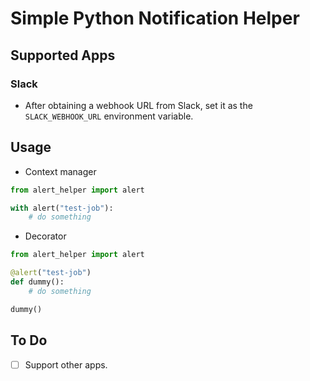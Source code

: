 # Simple Python Notification Helper

## Supported Apps
### Slack
- After obtaining a webhook URL from Slack, set it as the `SLACK_WEBHOOK_URL` environment variable.

## Usage
- Context manager
```python
from alert_helper import alert

with alert("test-job"):
    # do something
```

- Decorator
```python
from alert_helper import alert

@alert("test-job")
def dummy():
    # do something

dummy()
```

## To Do
- [ ] Support other apps.